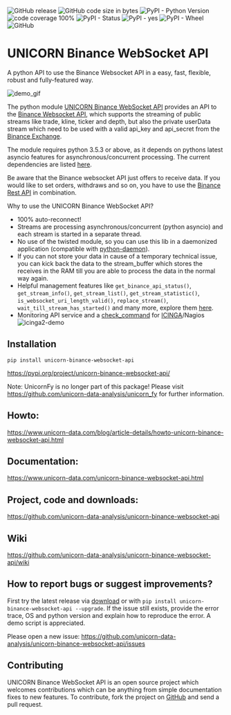 ![GitHub release](https://img.shields.io/github/release/unicorn-data-analysis/unicorn-binance-websocket-api.svg) ![GitHub code size in bytes](https://img.shields.io/github/languages/code-size/unicorn-data-analysis/unicorn-binance-websocket-api.svg) ![PyPI - Python Version](https://img.shields.io/pypi/pyversions/unicorn-binance-websocket-api.svg) ![code coverage 100%](https://img.shields.io/badge/coverage-100%25-brightgreen.svg) ![PyPI - Status](https://img.shields.io/pypi/status/unicorn-binance-websocket-api.svg) ![PyPI - yes](https://img.shields.io/badge/PyPI-yes-brightgreen.svg) ![PyPI - Wheel](https://img.shields.io/pypi/wheel/unicorn-binance-websocket-api.svg) ![GitHub](https://img.shields.io/github/license/unicorn-data-analysis/unicorn-binance-websocket-api.svg) 

# UNICORN Binance WebSocket API
A python API to use the Binance Websocket API in a easy, fast, flexible, robust and fully-featured way.

![demo_gif](https://s3.gifyu.com/images/unicorn_binance_websocket_api_demo.gif)

The python module [UNICORN Binance WebSocket API](https://github.com/unicorn-data-analysis/unicorn-binance-websocket-api) 
provides an API to the [Binance Websocket API](https://github.com/binance-exchange/binance-official-api-docs), which 
supports the streaming of public streams like trade, kline, ticker and depth, but also the private userData stream which 
need to be used with a valid api_key and api_secret from the [Binance Exchange](https://www.binance.com/).

The module requires python 3.5.3 or above, as it depends on pythons latest asyncio features for asynchronous/concurrent 
processing. The current dependencies are listed 
[here](https://github.com/unicorn-data-analysis/unicorn-binance-websocket-api/blob/master/requirements.txt).

Be aware that the Binance websocket API just offers to receive data. If you would like to set orders, withdraws and so 
on, you have to use the [Binance Rest API](https://github.com/binance-exchange/binance-official-api-docs/blob/master/rest-api.md) in combination. 

Why to use the UNICORN Binance WebSocket API?

- 100% auto-reconnect!
- Streams are processing asynchronous/concurrent (python asyncio) and each stream is started in a separate thread.
- No use of the twisted module, so you can use this lib in a daemonized application (compatible with 
[python-daemon](https://pypi.org/project/python-daemon/)).
- If you can not store your data in cause of a temporary technical issue, you can kick back the data to the stream_buffer which stores the receives in the RAM till you are able to process the data in the normal way again.
- Helpful management features like `get_binance_api_status()`, `get_stream_info()`, `get_stream_list()`, 
`get_stream_statistic()`, `is_websocket_uri_length_valid()`, `replace_stream()`, `wait_till_stream_has_started()` and many more, explore them [here](https://www.unicorn-data.com/unicorn-binance-websocket-api.html#binance_websocket_api_docu).
- Monitoring API service and a [check_command](https://github.com/unicorn-data-analysis/unicorn-binance-websocket-api/blob/master/tools/icinga/README.md) for [ICINGA](https://exchange.icinga.com/bithon/check_binance_websocket_api_manager)/Nagios ![icinga2-demo](https://s3.gifyu.com/images/icinga2-unicorn_binance_websocket_api.png)

## Installation
`pip install unicorn-binance-websocket-api`

https://pypi.org/project/unicorn-binance-websocket-api/

Note: UnicornFy is no longer part of this package! Please visit https://github.com/unicorn-data-analysis/unicorn_fy for
further information.

## Howto: 
https://www.unicorn-data.com/blog/article-details/howto-unicorn-binance-websocket-api.html

## Documentation: 
https://www.unicorn-data.com/unicorn-binance-websocket-api.html

## Project, code and downloads: 
https://github.com/unicorn-data-analysis/unicorn-binance-websocket-api

## Wiki
https://github.com/unicorn-data-analysis/unicorn-binance-websocket-api/wiki

## How to report bugs or suggest improvements?
First try the latest release via [download](https://github.com/unicorn-data-analysis/unicorn-binance-websocket-api/releases) or with `pip install unicorn-binance-websocket-api --upgrade`. If the issue still exists, provide the error trace, OS and python version and explain how to reproduce the error. A demo script is appreciated.

Please open a new issue:
https://github.com/unicorn-data-analysis/unicorn-binance-websocket-api/issues

## Contributing
UNICORN Binance WebSocket API is an open source project which welcomes contributions which can be anything from simple 
documentation fixes to new features. To contribute, fork the project on [GitHub](https://github.com/unicorn-data-analysis/unicorn-binance-websocket-api) and send a pull request.

